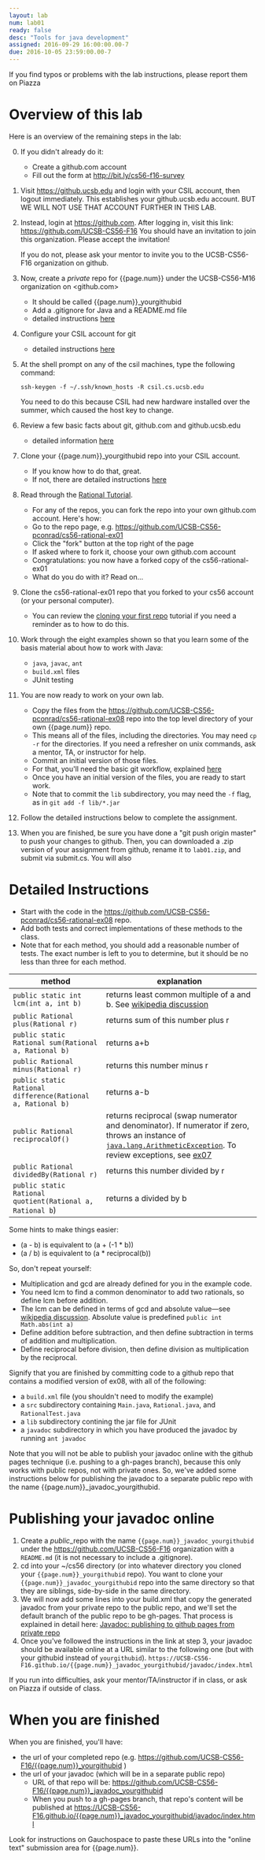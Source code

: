 ```yaml
---
layout: lab
num: lab01
ready: false
desc: "Tools for java development"
assigned: 2016-09-29 16:00:00.00-7
due: 2016-10-05 23:59:00.00-7
---
```


If you find typos or problems with the lab instructions, please report them on Piazza

Overview of this lab
====================

Here is an overview of the remaining steps in the lab:

0. If you didn't already do it:
    - Create a github.com account
    - Fill out the form at <http://bit.ly/cs56-f16-survey>
    
1. Visit <https://github.ucsb.edu> and login with your CSIL account, then logout immediately.  This establishes 
    your github.ucsb.edu account.  BUT WE WILL NOT USE THAT ACCOUNT FURTHER IN THIS LAB.

2. Instead, login at <https://github.com>.   After logging in, visit this link: <https://github.com/UCSB-CS56-F16>
    You should have an invitation to join this organization.     Please accept the invitation!
    
    If you do not, please ask your mentor to invite you to the UCSB-CS56-F16 organization on github.

3. Now, create a *private* repo for {{page.num}} under the UCSB-CS56-M16 organization on <github.com>
    - It should be called {{page.num}}_yourgithubid
    - Add a .gitignore for Java and a README.md file
    - detailed instructions [here](https://ucsb-cs56-pconrad.github.io/topics/github_com_create_private_repo_under_org/)

3.  Configure your CSIL account for git
    - detailed instructions [here](https://ucsb-cs56-pconrad.github.io/topics/csil_git_configuration/)
    
3.  At the shell prompt on any of the csil machines, type the following command:
    ```
    ssh-keygen -f ~/.ssh/known_hosts -R csil.cs.ucsb.edu
    ```
    
    You need to do this because CSIL had new hardware installed over the summer, which caused the host key to change. 
    
4.  Review a few basic facts about git, github.com and github.ucsb.edu
    - detailed information [here](https://ucsb-cs56-pconrad.github.io/topics/git_overview/)

5.  Clone your {{page.num}}_yourgithubid repo into your CSIL account.
    - If you know how to do that, great.
    - If not, there are detailed instructions [here](https://ucsb-cs56-pconrad.github.io/topics/git_cloning_your_first_repo/)
    
6.  Read through the [Rational Tutorial](https://ucsb-cs56-pconrad.github.io/tutorials/rational/).
    - For any of the repos, you can fork the repo into your own github.com account.  Here's how:
    - Go to the repo page, e.g.  <https://github.com/UCSB-CS56-pconrad/cs56-rational-ex01>
    - Click the "fork" button at the top right of the page
    - If asked where to fork it, choose your own github.com account
    - Congratulations: you now have a forked copy of the cs56-rational-ex01
    - What do you do with it? Read on...
    
7.  Clone the cs56-rational-ex01 repo that you forked to your cs56 account (or your
    personal computer).
    - You can review the [cloning your first repo](https://ucsb-cs56-pconrad.github.io/topics/git_cloning_your_first_repo/) tutorial if you need a reminder as to how to do this.
    
8.  Work through the eight examples shown so that you learn some of the basis material about how to work with Java:
    - `java`, `javac`, `ant`
    - `build.xml` files
    - JUnit testing
    
9.  You are now ready to work on your own lab.
    - Copy the files from the <https://github.com/UCSB-CS56-pconrad/cs56-rational-ex08> repo into the top level directory of
      your own {{page.num}} repo.
    - This means all of the files, including the directories.  You may need `cp -r` for the directories.  If you need a refresher on unix commands, ask a mentor, TA, or instructor for help.
    - Commit an initial version of those files.
    - For that, you'll need the basic git workflow, explained [here](git_basic_workflow)
    - Once you have an initial version of the files, you are ready to start work.
    - Note that to commit the `lib` subdirectory, you may need the `-f` flag, as in `git add -f lib/*.jar`
    
10. Follow the detailed instructions below to complete the assignment.

11. When you are finished, be sure you have done a "git push origin master" to push your changes to github.
    Then, you can downloaded a .zip version of your assignment from github, rename it to `lab01.zip`, and 
    submit via submit.cs.  You will also 
    

    

Detailed Instructions 
=====================


* Start with the code in the <https://github.com/UCSB-CS56-pconrad/cs56-rational-ex08> repo. 
* Add both tests and correct implementations of these methods to the class.
* Note that for each method, you should add a reasonable number of tests.  The exact number is left to you to determine, but it should be no less than three for each method.


| method                                    | explanation                     |
|-------------------------------------------|---------------------------------|
| `public static int lcm(int a, int b)` | returns least common multiple of a and b. See [wikipedia discussion](https://en.wikipedia.org/wiki/Least_common_multiple#Computing_the_least_common_multiple) |
| `public Rational plus(Rational r)` | returns sum of this number plus r |
| `public static Rational sum(Rational a, Rational b)` | returns a+b |
| `public Rational minus(Rational r)` | returns this number minus r |
| `public static Rational difference(Rational a, Rational b)` | returns a-b |
| `public Rational reciprocalOf()`   | returns reciprocal (swap numerator and denominator).  If numerator if zero, throws an instance of [`java.lang.ArithmeticException`](https://docs.oracle.com/javase/8/docs/api/java/lang/ArithmeticException.html). To review exceptions, see [ex07](https://github.com/UCSB-CS56-M16/cs56-rational-example/tree/master/ex07) |
| `public Rational dividedBy(Rational r)` | returns this number divided by r |
| `public static Rational quotient(Rational a, Rational b`) | returns a divided by b |

Some hints to make things easier:

* (a - b) is equivalent to (a + (-1 * b))
* (a / b) is equivalent to (a * reciprocal(b))

So, don't repeat yourself:
* Multiplication and gcd are already defined for you in the example code.
* You need lcm to find a common denominator to add two rationals, so define lcm before addition.
* The lcm can be defined in terms of gcd and absolute value&mdash;see [wikipedia discussion](https://en.wikipedia.org/wiki/Least_common_multiple#Computing_the_least_common_multiple). Absolute value is predefined `public int Math.abs(int a)`
* Define addition before subtraction, and then define subtraction in terms of addition and multiplication.
* Define reciprocal before division, then define division as multiplication by the reciprocal.

Signify that you are finished by committing code to a github repo that contains a modified version of ex08, with all of the
following:
* a `build.xml` file (you shouldn't need to modify the example)
* a `src` subdirectory containing `Main.java`, `Rational.java`, and `RationalTest.java`
* a `lib` subdirectory contining the jar file for JUnit
* a `javadoc` subdirectory in which you have produced the javadoc by running `ant javadoc`

Note that you will not be able to publish your javadoc online with the github pages technique (i.e. pushing to a gh-pages branch), because this only works with public repos, not with private ones.   So, we've added some instructions below for publishing the javadoc to a separate public repo with the name {{page.num}}_javadoc_yourgithubid.

Publishing your javadoc online
==============================

1. Create a *public*_repo with the name `{{page.num}}_javadoc_yourgithubid` under the <https://github.com/UCSB-CS56-F16> organization with a `README.md` (it is not necessary to include a .gitignore).
2. cd into your ~/cs56 directory (or into whatever directory you cloned your `{{page.num}}_yourgithubid` repo).  You want to clone your `{{page.num}}_javadoc_yourgithubid` repo into the same directory so that they are siblings, side-by-side in the same directory.
3. We will now add some lines into your build.xml that copy the generated javadoc from your private repo to the public repo, 
   and we'll set the default branch of the public repo to be gh-pages.
   That process is explained in detail here: [Javadoc: publishing to github pages from private repo](https://ucsb-cs56-pconrad.github.io/topics/javadoc_publishing_to_github_pages_from_private_repo)
4. Once you've followed the instructions in the link at step 3, your javadoc should be available online at a URL similar to
   the following one (but with your githubid instead of `yourgithubid`).
   `https://UCSB-CS56-F16.github.io/{{page.num}}_javadoc_yourgithubid/javadoc/index.html`

If you run into difficulties, ask your mentor/TA/instructor if in class, or ask on Piazza if outside of class.

When you are finished
=====================

When you are finished, you'll have:

* the url of your completed repo (e.g. <https://github.com/UCSB-CS56-F16/{{page.num}}_yourgithubid> )
* the url of your javadoc (which will be in a separate public repo)
  * URL of that repo will be: <https://github.com/UCSB-CS56-F16/{{page.num}}_javadoc_yourgithubid>
  * When you push to a gh-pages branch, that repo's content will be published at
    <https://UCSB-CS56-F16.github.io/{{page.num}}_javadoc_yourgithubid/javadoc/index.html>

Look for instructions on Gauchospace to paste these URLs into the "online text" submission area for {{page.num}}.
